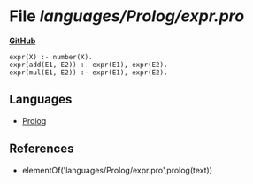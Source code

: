 # File _languages/Prolog/expr.pro_
**[GitHub](https://github.com/softlang/yas/blob/master/languages/Prolog/expr.pro)**
```
expr(X) :- number(X).
expr(add(E1, E2)) :- expr(E1), expr(E2).
expr(mul(E1, E2)) :- expr(E1), expr(E2).
```

## Languages
* [Prolog](../languages/Prolog.md)

## References
* elementOf('languages/Prolog/expr.pro',prolog(text))
